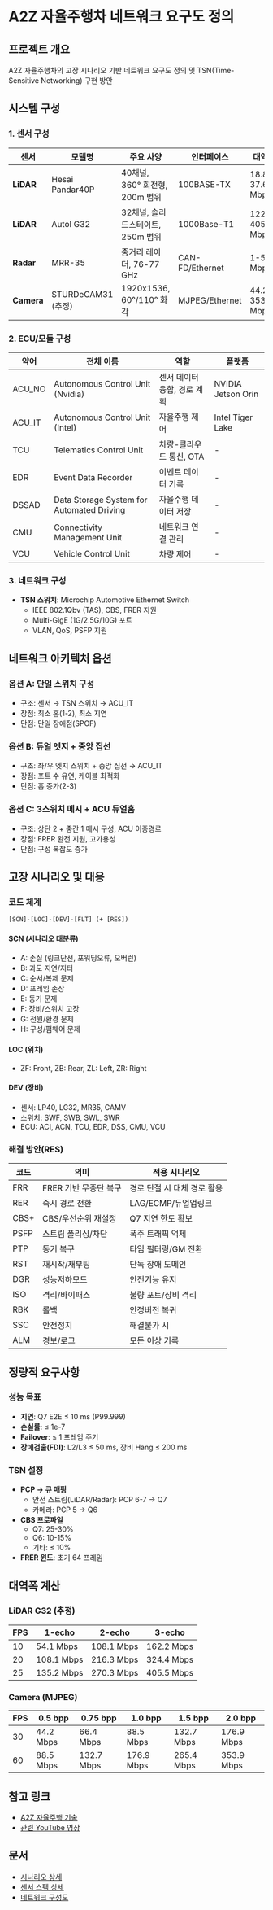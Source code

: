 # A2Z 자율주행차 네트워크 요구도 정의

## 프로젝트 개요
A2Z 자율주행차의 고장 시나리오 기반 네트워크 요구도 정의 및 TSN(Time-Sensitive Networking) 구현 방안

## 시스템 구성

### 1. 센서 구성
| 센서 | 모델명 | 주요 사양 | 인터페이스 | 대역폭 |
|------|--------|-----------|------------|---------|
| **LiDAR** | Hesai Pandar40P | 40채널, 360° 회전형, 200m 범위 | 100BASE-TX | 18.84-37.68 Mbps |
| **LiDAR** | Autol G32 | 32채널, 솔리드스테이트, 250m 범위 | 1000Base-T1 | 122.9-405.5 Mbps |
| **Radar** | MRR-35 | 중거리 레이더, 76-77 GHz | CAN-FD/Ethernet | 1-5 Mbps |
| **Camera** | STURDeCAM31 (추정) | 1920x1536, 60°/110° 화각 | MJPEG/Ethernet | 44.2-353.9 Mbps |

### 2. ECU/모듈 구성
| 약어 | 전체 이름 | 역할 | 플랫폼 |
|------|-----------|------|--------|
| ACU_NO | Autonomous Control Unit (Nvidia) | 센서 데이터 융합, 경로 계획 | NVIDIA Jetson Orin |
| ACU_IT | Autonomous Control Unit (Intel) | 자율주행 제어 | Intel Tiger Lake |
| TCU | Telematics Control Unit | 차량-클라우드 통신, OTA | - |
| EDR | Event Data Recorder | 이벤트 데이터 기록 | - |
| DSSAD | Data Storage System for Automated Driving | 자율주행 데이터 저장 | - |
| CMU | Connectivity Management Unit | 네트워크 연결 관리 | - |
| VCU | Vehicle Control Unit | 차량 제어 | - |

### 3. 네트워크 구성
- **TSN 스위치**: Microchip Automotive Ethernet Switch
  - IEEE 802.1Qbv (TAS), CBS, FRER 지원
  - Multi-GigE (1G/2.5G/10G) 포트
  - VLAN, QoS, PSFP 지원

## 네트워크 아키텍처 옵션

### 옵션 A: 단일 스위치 구성
- 구조: 센서 → TSN 스위치 → ACU_IT
- 장점: 최소 홉(1-2), 최소 지연
- 단점: 단일 장애점(SPOF)

### 옵션 B: 듀얼 엣지 + 중앙 집선
- 구조: 좌/우 엣지 스위치 + 중앙 집선 → ACU_IT
- 장점: 포트 수 유연, 케이블 최적화
- 단점: 홉 증가(2-3)

### 옵션 C: 3스위치 메시 + ACU 듀얼홈
- 구조: 상단 2 + 중간 1 메시 구성, ACU 이중경로
- 장점: FRER 완전 지원, 고가용성
- 단점: 구성 복잡도 증가

## 고장 시나리오 및 대응

### 코드 체계
`[SCN]-[LOC]-[DEV]-[FLT] (+ [RES])`

#### SCN (시나리오 대분류)
- A: 손실 (링크단선, 포워딩오류, 오버런)
- B: 과도 지연/지터
- C: 순서/복제 문제
- D: 프레임 손상
- E: 동기 문제
- F: 장비/스위치 고장
- G: 전원/환경 문제
- H: 구성/펌웨어 문제

#### LOC (위치)
- ZF: Front, ZB: Rear, ZL: Left, ZR: Right

#### DEV (장비)
- 센서: LP40, LG32, MR35, CAMV
- 스위치: SWF, SWB, SWL, SWR
- ECU: ACI, ACN, TCU, EDR, DSS, CMU, VCU

### 해결 방안(RES)
| 코드 | 의미 | 적용 시나리오 |
|------|------|---------------|
| FRR | FRER 기반 무중단 복구 | 경로 단절 시 대체 경로 활용 |
| RER | 즉시 경로 전환 | LAG/ECMP/듀얼업링크 |
| CBS+ | CBS/우선순위 재설정 | Q7 지연 한도 확보 |
| PSFP | 스트림 폴리싱/차단 | 폭주 트래픽 억제 |
| PTP | 동기 복구 | 타임 필터링/GM 전환 |
| RST | 재시작/재부팅 | 단독 장애 도메인 |
| DGR | 성능저하모드 | 안전기능 유지 |
| ISO | 격리/바이패스 | 불량 포트/장비 격리 |
| RBK | 롤백 | 안정버전 복귀 |
| SSC | 안전정지 | 해결불가 시 |
| ALM | 경보/로그 | 모든 이상 기록 |

## 정량적 요구사항

### 성능 목표
- **지연**: Q7 E2E ≤ 10 ms (P99.999)
- **손실률**: ≤ 1e-7
- **Failover**: ≤ 1 프레임 주기
- **장애검출(FDI)**: L2/L3 ≤ 50 ms, 장비 Hang ≤ 200 ms

### TSN 설정
- **PCP → 큐 매핑**
  - 안전 스트림(LiDAR/Radar): PCP 6-7 → Q7
  - 카메라: PCP 5 → Q6
- **CBS 프로파일**
  - Q7: 25-30%
  - Q6: 10-15%
  - 기타: ≤ 10%
- **FRER 윈도**: 초기 64 프레임

## 대역폭 계산

### LiDAR G32 (추정)
| FPS | 1-echo | 2-echo | 3-echo |
|-----|--------|--------|--------|
| 10 | 54.1 Mbps | 108.1 Mbps | 162.2 Mbps |
| 20 | 108.1 Mbps | 216.3 Mbps | 324.4 Mbps |
| 25 | 135.2 Mbps | 270.3 Mbps | 405.5 Mbps |

### Camera (MJPEG)
| FPS | 0.5 bpp | 0.75 bpp | 1.0 bpp | 1.5 bpp | 2.0 bpp |
|-----|---------|----------|---------|---------|---------|
| 30 | 44.2 Mbps | 66.4 Mbps | 88.5 Mbps | 132.7 Mbps | 176.9 Mbps |
| 60 | 88.5 Mbps | 132.7 Mbps | 176.9 Mbps | 265.4 Mbps | 353.9 Mbps |

## 참고 링크
- [A2Z 자율주행 기술](https://autoa2z.co.kr/Coretech)
- [관련 YouTube 영상](https://www.youtube.com/watch?v=kRHf5jUnVAg)

## 문서
- [시나리오 상세](docs/scenarios.md)
- [센서 스펙 상세](docs/sensors.md)
- [네트워크 구성도](docs/network.md)
